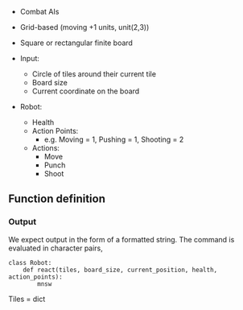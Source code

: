 * Combat AIs
* Grid-based (moving +1 units, unit(2,3))
* Square or rectangular finite board

* Input:
  * Circle of tiles around their current tile
  * Board size
  * Current coordinate on the board

* Robot:
  * Health
  * Action Points:
    * e.g. Moving = 1,
           Pushing = 1,
           Shooting = 2
  * Actions:
    * Move
    * Punch
    * Shoot


Function definition
-------------------

### Output

We expect output in the form of a formatted string. The command is
evaluated in character pairs,

```
class Robot:
    def react(tiles, board_size, current_position, health, action_points):
        mnsw
```

Tiles = dict
